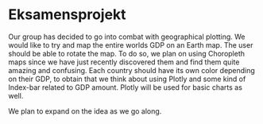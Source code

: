# Eksamensprojekt

Our group has decided to go into combat with geographical plotting.
We would like to try and map the entire worlds GDP on an Earth map.
The user should be able to rotate the map. To do so, we plan on using Choropleth maps since we have just recently discovered them and find them quite amazing and confusing.
Each country should have its own color depending on their GDP, to obtain that we think about using Plotly and some kind of Index-bar related to GDP amount. Plotly will be used for basic charts as well.

We plan to expand on the idea as we go along.

